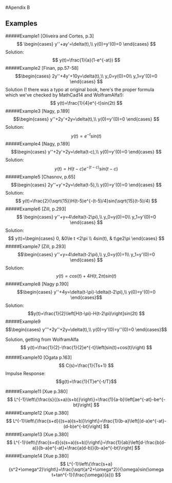 #Apendix B
## Examples
#####Example1 [Oliveira and Cortes, p.3]
$$
\begin{cases}
y''+ay'=\delta(t),\\
y(0)=y'(0)=0
\end{cases}
$$
Solution:
$$
y(t)=\frac{1}{a}(1-e^{-at})
$$
#####Example2 [Finan, pp.57-58]
$$\begin{cases}
2y''+4y'+10y=\delta(t),\\
y_0=y(0)=0\\
y_1=y'(0)=0
\end{cases}
$$
Solution (! there was a typo at original book, here's the proper formula which we've checked by MathCad14 and WolframAlfa!):
$$
y(t)=\frac{1}{4}e^{-t}sin(2t)
$$
#####Example3 [Nagy, p.189]
$$\begin{cases}
y''+2y'+2y=\delta(t),\\
y(0)=y'(0)=0
\end{cases}
$$
Solution:
$$
y(t)=e^{-t}sin(t)
$$
#####Example4 [Nagy, p.189]
$$\begin{cases}
y''+2y'+2y=\delta(t-c),\\
y(0)=y'(0)=0
\end{cases}
$$
Solution:
$$
y(t)=H(t-c)e^{-(t-c)}sin(t-c)
$$
#####Example5 [Chasnov, p.65]
$$\begin{cases}
2y''+y'+2y=\delta(t-5),\\
y(0)=y'(0)=0
\end{cases}
$$
Solution:
$$
y(t)=\frac{2}{\sqrt{15}}H(t-5)e^{-(t-5)/4}sin(\sqrt{15}(t-5)/4)
$$
#####Example6 [Zill, p.293]
$$
\begin{cases}
y''+y=4\delta(t-2\pi),\\
y_0=y(0)=0\\
y_1=y'(0)=0
\end{cases}
$$
Solution:
$$
y(t)=\begin{cases}
0, &0\le t <2\pi \\
4sin(t), & t\ge2\pi
\end{cases}
$$
#####Example7 [Zill, p.293]
$$\begin{cases}
y''+y=4\delta(t-2\pi),\\
y_0=y(0)=1\\
y_1=y'(0)=0
\end{cases}
$$
Solution:
$$
y(t)=cos(t)+4H(t,2\pi)sin(t)
$$
#####Example8 [Nagy p.190]
$$\begin{cases}
y''+4y=\delta(t-\pi)-\delta(t-2\pi),\\
y(0)=y'(0)=0
\end{cases}$$
Solution:
$$y(t)=\frac{1}{2}\left[H(t-\pi)-H(t-2\pi)\right]sin(2t)
$$
#####Example9
$$\begin{cases}
y'''+2y''+2y=\delta(t),\\
y(0)=y'(0)=y''(0)=0
\end{cases}$$

Solution, getting from WolframAlfa
$$
y(t)=\frac{1}{2}-\frac{1}{2}e^{-t}\left(sin(t)+cos(t)\right)
$$

#####Example10 [Ogata p.163]
$$ C(s)=\frac{1}{Ts+1} $$
Impulse Response:
$$g(t)=\frac{1}{T}e^{-t/T}$$

#####Example11 [Xue p.380]
$$
L^{-1}\left\{\frac{s}{(s+a)(s+b)}\right\}=\frac{1}{a-b}\left[ae^{-at}-be^{-bt}\right]
$$
#####Example12 [Xue p.380]
$$
L^{-1}\left\{\frac{s+d}{(s+a)(s+b)}\right\}=\frac{1}{b-a}\left[(d-a)e^{-at}-(d-b)e^{-bt}\right]
$$
#####Example13 [Xue p.380]
$$
L^{-1}\left\{\frac{s+d}{s(s+a)(s+b)}\right\}=\frac{1}{ab}\left[d-\frac{b(d-a)}{b-a}e^{-at}+\frac{a(d-b)}{b-a}e^{-bt}\right]
$$
#####Example14 [Xue p.380]
$$
L^{-1}\left\{\frac{s+a}{s^2+\omega^2}\right\}=\frac{\sqrt{a^2+\omega^2}}{\omega}sin(\omega t+tan^{-1}(\frac{\omega}{a}))
$$